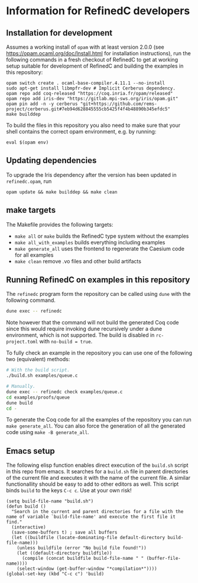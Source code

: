 # Information for RefinedC developers

## Installation for development

Assumes a working install of `opam` with at least version 2.0.0 (see
https://opam.ocaml.org/doc/Install.html for installation
instructions), run the following commands in a fresh checkout of
RefinedC to get at working setup suitable for development of RefinedC
and building the examples in this repository:

```
opam switch create . ocaml-base-compiler.4.11.1 --no-install
sudo apt-get install libmpfr-dev # Implicit Cerberus dependency.
opam repo add coq-released "https://coq.inria.fr/opam/released"
opam repo add iris-dev "https://gitlab.mpi-sws.org/iris/opam.git"
opam pin add -n -y cerberus "git+https://github.com/rems-project/cerberus.git#7eb94d628845555cb5425f4f4b48890b345efdc5"
make builddep
```

To build the files in this repository you also need to make sure that
your shell contains the correct opam environment, e.g. by running:
```
eval $(opam env)
```

## Updating dependencies

To upgrade the Iris dependency after the version has been updated in
`refinedc.opam`, run
```
opam update && make builddep && make clean
```

## make targets

The Makefile provides the following targets:

- `make all` or `make` builds the RefinedC type system without the examples
- `make all_with_examples` builds everything including examples
- `make generate_all` uses the frontend to regenerate the Caesium code
  for all examples
- `make clean` remove .vo files and other build artifacts

## Running RefinedC on examples in this repository

The `refinedc` program form the repository can be called using `dune` with the
following command.
```bash
dune exec -- refinedc
```
Note however that the command will not build the generated Coq code since this
would require invoking dune recursively under a dune environment, which is not
supported. The build is disabled in `rc-project.toml` with `no-build = true`.

To fully check an example in the repository you can use one of the following
two (equivalent) methods:
```bash
# With the build script.
./build.sh examples/queue.c

# Manually.
dune exec -- refinedc check examples/queue.c
cd examples/proofs/queue
dune build
cd -
```

To generate the Coq code for all the examples of the repository you can run
`make generate_all`. You can also force the generation of all the generated
code using `make -B generate_all`.

## Emacs setup

The following elisp function enables direct execution of the `build.sh` script in this repo from emacs.
It searches for a `build.sh` file in parent directories of the current file and executes it with the name
of the current file. A similar functionallity should be easy to add to other editors as well.
This script binds `build` to the keys `C-c c`. Use at your own risk!

```elisp
(setq build-file-name "build.sh")
(defun build ()
  "Search in the current and parent directories for a file with the name of variable `build-file-name' and execute the first file it find."
  (interactive)
  (save-some-buffers t) ; save all buffers
  (let ((buildfile (locate-dominating-file default-directory build-file-name)))
    (unless buildfile (error "No build file found!"))
    (let ((default-directory buildfile))
      (compile (concat buildfile build-file-name " " (buffer-file-name))))
    (select-window (get-buffer-window "*compilation*"))))
(global-set-key (kbd "C-c c") 'build)
```
